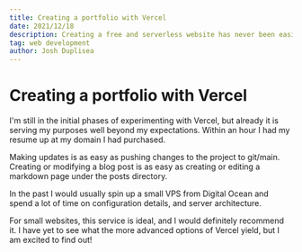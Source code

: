 ```yaml
---
title: Creating a portfolio with Vercel
date: 2021/12/18
description: Creating a free and serverless website has never been easier
tag: web development
author: Josh Duplisea
---
```


# Creating a portfolio with Vercel

I'm still in the initial phases of experimenting with Vercel, but already it is serving my purposes well beyond my expectations. Within an hour I had my resume up at my domain I had purchased.

Making updates is as easy as pushing changes to the project to git/main. Creating or modifying a blog post is as easy as creating or editing a markdown page under the posts directory.

In the past I would usually spin up a small VPS from Digital Ocean and spend a lot of time on configuration details, and server architecture.

For small websites, this service is ideal, and I would definitely recommend it. I have yet to see what the more advanced options of Vercel yield, but I am excited to find out!